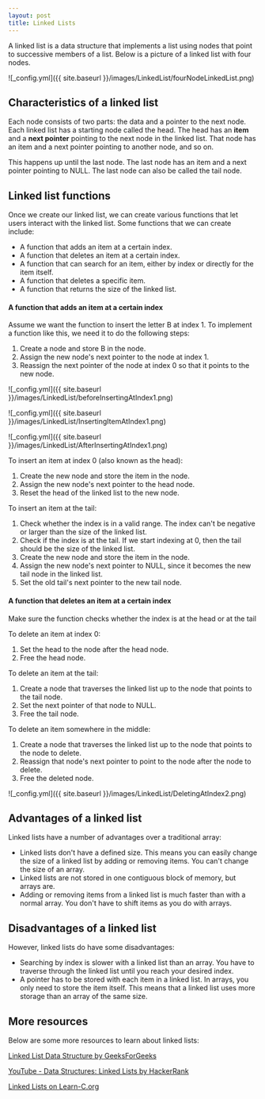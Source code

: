 ```yaml
---
layout: post
title: Linked Lists
---
```


A linked list is a data structure that implements a list using nodes that point to successive members of a list. Below is a picture of a linked list with four nodes.

![_config.yml]({{ site.baseurl }}/images/LinkedList/fourNodeLinkedList.png)

## Characteristics of a linked list
Each node consists of two parts: the data and a pointer to the next node. Each linked list has a starting node called the head. 
The head has an **item** and a **next pointer** pointing to the next node in the linked list. 
That node has an item and a next pointer pointing to another node, and so on.

This happens up until the last node. The last node has an item and a next pointer pointing to NULL.
The last node can also be called the tail node.

## Linked list functions
Once we create our linked list, we can create various functions that let users interact with the linked list.
Some functions that we can create include:
* A function that adds an item at a certain index.
* A function that deletes an item at a certain index.
* A function that can search for an item, either by index or directly for the item itself.
* A function that deletes a specific item.
* A function that returns the size of the linked list. 

#### A function that adds an item at a certain index
Assume we want the function to insert the letter B at index 1.
To implement a function like this, we need it to do the following steps:
1. Create a node and store B in the node.
2. Assign the new node's next pointer to the node at index 1.
3. Reassign the next pointer of the node at index 0 so that it points to the new node.


![_config.yml]({{ site.baseurl }}/images/LinkedList/beforeInsertingAtIndex1.png)

![_config.yml]({{ site.baseurl }}/images/LinkedList/InsertingItemAtIndex1.png)

![_config.yml]({{ site.baseurl }}/images/LinkedList/AfterInsertingAtIndex1.png)

To insert an item at index 0 (also known as the head):
1. Create the new node and store the item in the node.
2. Assign the new node's next pointer to the head node.
3. Reset the head of the linked list to the new node.

To insert an item at the tail:
1. Check whether the index is in a valid range. The index can't be negative or larger than the size of the linked list.
2. Check if the index is at the tail. If we start indexing at 0, then the tail should be the size of the linked list.
3. Create the new node and store the item in the node.
4. Assign the new node's next pointer to NULL, since it becomes the new tail node in the linked list.
5. Set the old tail's next pointer to the new tail node.

#### A function that deletes an item at a certain index
Make sure the function checks whether the index is at the head or at the tail

To delete an item at index 0:
1. Set the head to the node after the head node.
2. Free the head node.

To delete an item at the tail:
1. Create a node that traverses the linked list up to the node that points to the tail node.
2. Set the next pointer of that node to NULL.
3. Free the tail node.

To delete an item somewhere in the middle:
1. Create a node that traverses the linked list up to the node that points to the node to delete.
2. Reassign that node's next pointer to point to the node after the node to delete.
3. Free the deleted node.

![_config.yml]({{ site.baseurl }}/images/LinkedList/DeletingAtIndex2.png)

## Advantages of a linked list
Linked lists have a number of advantages over a traditional array:
* Linked lists don't have a defined size. This means you can easily change the size of a linked list by adding or removing items. You can't change the size of an array.
* Linked lists are not stored in one contiguous block of memory, but arrays are.
* Adding or removing items from a linked list is much faster than with a normal array. You don't have to shift items as you do with arrays.

## Disadvantages of a linked list
However, linked lists do have some disadvantages:
* Searching by index is slower with a linked list than an array. You have to traverse through the linked list until you reach your desired index.
* A pointer has to be stored with each item in a linked list. In arrays, you only need to store the item itself. This means that a linked list uses more storage than an array of the same size.

## More resources

Below are some more resources to learn about linked lists:

[Linked List Data Structure by GeeksForGeeks](https://www.geeksforgeeks.org/data-structures/linked-list/)

[YouTube - Data Structures: Linked Lists by HackerRank](https://www.youtube.com/watch?v=njTh_OwMljA)

[Linked Lists on Learn-C.org](https://www.learn-c.org/en/Linked_lists)

